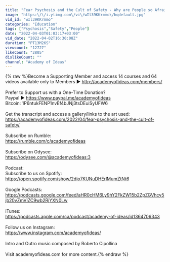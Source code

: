 ```yaml
---
title: "Fear Psychosis and the Cult of Safety - Why are People so Afraid?"
image: "https:\/\/i.ytimg.com\/vi\/wIl39KKrmmo\/hqdefault.jpg"
vid_id: "wIl39KKrmmo"
categories: "Education"
tags: ["Psychosis","Safety","People"]
date: "2022-04-03T01:03:17+03:00"
vid_date: "2022-04-02T16:30:08Z"
duration: "PT13M26S"
viewcount: "12727"
likeCount: "2805"
dislikeCount: ""
channel: "Academy of Ideas"
---
```

{% raw %}Become a Supporting Member and access 14 courses and 64 videos available only to Members ► <a rel="nofollow" target="blank" href="http://academyofideas.com/members/">http://academyofideas.com/members/</a><br /><br />Prefer to Support us with a One-Time Donation?<br />Paypal  ► <a rel="nofollow" target="blank" href="https://www.paypal.me/academyofideas">https://www.paypal.me/academyofideas</a><br />Bitcoin: 1P6ntukFENP1nvEf4bJNj3tsDEuiSyUFW6<br /><br />Get the transcript and access a gallery/links to the art used:<br /><a rel="nofollow" target="blank" href="https://academyofideas.com/2022/04/fear-psychosis-and-the-cult-of-safety/">https://academyofideas.com/2022/04/fear-psychosis-and-the-cult-of-safety/</a><br /><br />Subscribe on Rumble:<br /><a rel="nofollow" target="blank" href="https://rumble.com/c/academyofideas">https://rumble.com/c/academyofideas</a><br /><br />Subscribe on Odysee:<br /><a rel="nofollow" target="blank" href="https://odysee.com/@academyofideas:3">https://odysee.com/@academyofideas:3</a><br /><br />Podcast:<br />Subscribe to us on Spotify: <a rel="nofollow" target="blank" href="https://open.spotify.com/show/2dio7KUNuDHErlMumZtNt6">https://open.spotify.com/show/2dio7KUNuDHErlMumZtNt6</a><br /><br />Google Podcasts: <a rel="nofollow" target="blank" href="https://podcasts.google.com/feed/aHR0cHM6Ly9hY2FkZW15b2ZpZGVhcy5jb20vZmVlZC9wb2RjYXN0Lw">https://podcasts.google.com/feed/aHR0cHM6Ly9hY2FkZW15b2ZpZGVhcy5jb20vZmVlZC9wb2RjYXN0Lw</a><br /><br />iTunes: <br /><a rel="nofollow" target="blank" href="https://podcasts.apple.com/ca/podcast/academy-of-ideas/id1364706343">https://podcasts.apple.com/ca/podcast/academy-of-ideas/id1364706343</a><br /><br />Follow us on Instagram:<br /><a rel="nofollow" target="blank" href="https://www.instagram.com/academyofideas/">https://www.instagram.com/academyofideas/</a><br /><br />Intro and Outro music composed by Roberto Cipollina<br /><br />Visit academyofideas.com for more content.{% endraw %}
